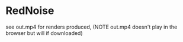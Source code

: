 # RedNoise

see out.mp4 for renders produced, (NOTE out.mp4 doesn't play in the browser but will if downloaded)
